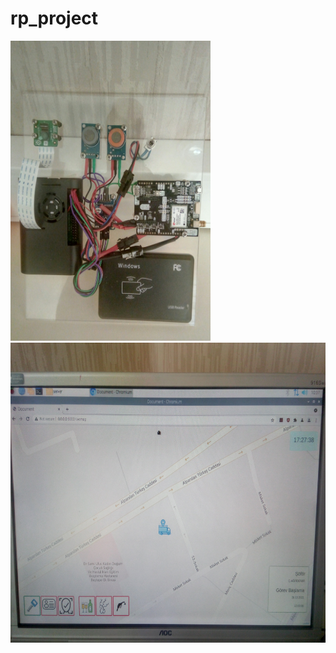 # rp_project

<img src="rp_project.jpg" width="320" height="480" />
<img src="rp_project_2.jpg" width="640" height="480" />

